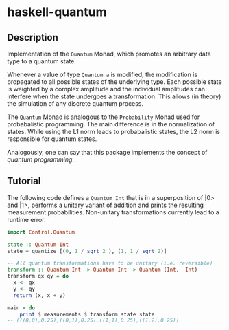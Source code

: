 
# haskell-quantum

## Description

Implementation of the `Quantum` Monad, which promotes an arbitrary data type to a quantum state.

Whenever a value of type `Quantum a` is modified, the modification is propagated to all
possible states of the underlying type.
Each possible state is weighted by a complex amplitude and the individual amplitudes can interfere
when the state undergoes a transformation.
This allows (in theory) the simulation of any discrete quantum process.
 
The `Quantum` Monad is analogous to the `Probability` Monad used for probabalistic programming.
The main difference is in the normalization of states: While using the L1 norm leads to probabalistic states, the L2 norm is responsible for quantum states.
 
Analogously, one can say that this package implements the concept of *quantum programming*.

## Tutorial

The following code defines a `Quantum Int` that is in a superposition of |0> and |1>,
performs a unitary variant of addition and prints the resulting measurement probabilities.
Non-unitary transformations currently lead to a runtime error.

```haskell
import Control.Quantum

state :: Quantum Int
state = quantize [(0, 1 / sqrt 2 ), (1, 1 / sqrt 2)]

-- All quantum transformations have to be unitary (i.e. reversible)
transform :: Quantum Int -> Quantum Int -> Quantum (Int,  Int)
transform qx qy = do
  x <- qx
  y <- qy
  return (x, x + y)

main = do
    print $ measurements $ transform state state
-- [((0,0),0.25),((0,1),0.25),((1,1),0.25),((1,2),0.25)]
```

